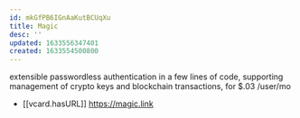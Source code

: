 ```yaml
---
id: mkGfPB6IGnAaKutBCUqXu
title: Magic
desc: ''
updated: 1633556347401
created: 1633554500800
---
```


extensible passwordless authentication in a few lines of code, supporting management of crypto keys and blockchain transactions, for $.03 /user/mo

- [[vcard.hasURL]] https://magic.link
